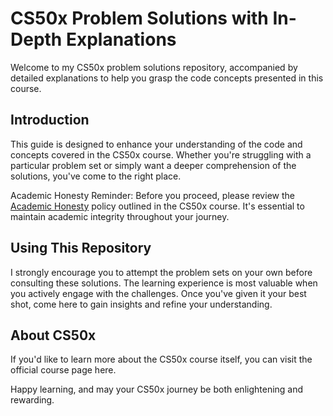 # CS50x Problem Solutions with In-Depth Explanations

Welcome to my CS50x problem solutions repository, accompanied by detailed explanations to help you grasp the code concepts presented in this course.

## Introduction

This guide is designed to enhance your understanding of the code and concepts covered in the CS50x course. Whether you're struggling with a particular problem set or simply want a deeper comprehension of the solutions, you've come to the right place.

Academic Honesty Reminder: Before you proceed, please review the [Academic Honesty](https://cs50.harvard.edu/x/2023/honesty/) policy outlined in the CS50x course. It's essential to maintain academic integrity throughout your journey.

## Using This Repository

I strongly encourage you to attempt the problem sets on your own before consulting these solutions. The learning experience is most valuable when you actively engage with the challenges. Once you've given it your best shot, come here to gain insights and refine your understanding.

## About CS50x

If you'd like to learn more about the CS50x course itself, you can visit the official course page here.

Happy learning, and may your CS50x journey be both enlightening and rewarding.